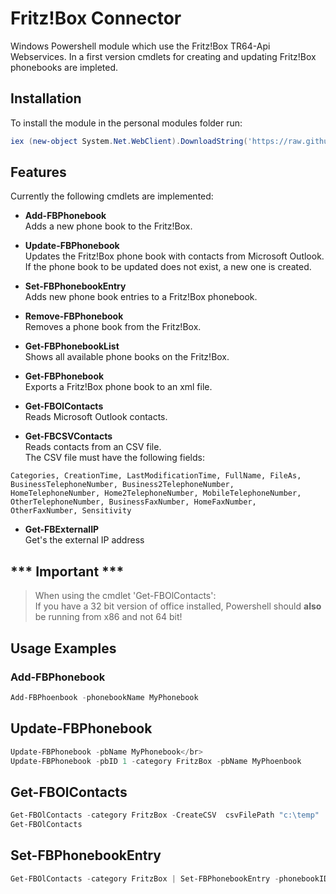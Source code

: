 # Fritz!Box Connector

Windows Powershell module which use the Fritz!Box TR64-Api Webservices. In a first version cmdlets for creating and updating Fritz!Box phonebooks are impleted.

## Installation

To install the module in the personal modules folder run:

```Powershell
iex (new-object System.Net.WebClient).DownloadString('https://raw.githubusercontent.com/krehberger/krFBConnector/master/Install.ps1')

```

## Features

Currently the following cmdlets are implemented:

* **Add-FBPhonebook**</br>Adds a new phone book to the Fritz!Box.

* **Update-FBPhonebook**</br>Updates the Fritz!Box phone book with contacts from Microsoft Outlook. If the phone book to be updated does not exist, a new one is created.

* **Set-FBPhonebookEntry**</br>Adds new phone book entries to a Fritz!Box phonebook.

* **Remove-FBPhonebook**</br>Removes a phone book from the Fritz!Box.

* **Get-FBPhonebookList**</br>Shows all available phone books on the Fritz!Box.

* **Get-FBPhonebook**</br>Exports a Fritz!Box phone book to an xml file.

* **Get-FBOlContacts**</br>Reads Microsoft Outlook contacts.

* **Get-FBCSVContacts**</br>Reads contacts from an CSV file.</br>The CSV file must have the following fields:

```CSV
Categories, CreationTime, LastModificationTime, FullName, FileAs, BusinessTelephoneNumber, Business2TelephoneNumber, HomeTelephoneNumber, Home2TelephoneNumber, MobileTelephoneNumber, OtherTelephoneNumber, BusinessFaxNumber, HomeFaxNumber, OtherFaxNumber, Sensitivity
```

* **Get-FBExternalIP**</br>Get's the external IP address

## *** **Important** ***

 >When using the cmdlet 'Get-FBOlContacts':</br>If you have a 32 bit version of office installed, Powershell should **also** be running from x86 and not 64 bit!

## Usage Examples

### Add-FBPhonebook

```Powershell
Add-FBPhoenbook -phonebookName MyPhonebook
```

## Update-FBPhonebook

```Powershell
Update-FBPhonebook -pbName MyPhonebook</br>
Update-FBPhonebook -pbID 1 -category FritzBox -pbName MyPhoenbook
```

## Get-FBOlContacts

```Powershell
Get-FBOlContacts -category FritzBox -CreateCSV  csvFilePath "c:\temp"
Get-FBOlContacts
```

## Set-FBPhonebookEntry

```Powershell
Get-FBOlContacts -category FritzBox | Set-FBPhonebookEntry -phonebookID 2
```
